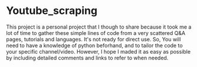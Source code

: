 # Youtube_scraping

This project is a personal project that I though to share because it took me a lot of time to gather these simple lines of code from a very scattered Q&A pages, tutorials and languages. 
It's not ready for direct use. So, You will need to have a knowledge of python beforhand, and to tailor the code to your specific channel/video. However, I hope I maded it as easy as possible by including detailed comments and links to refer to when needed. 
